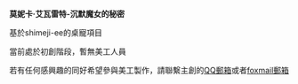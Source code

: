 **莫妮卡·艾瓦雷特-沉默魔女的秘密**

基於shimeji-ee的桌寵項目

當前處於初創階段，暫無美工人員

若有任何感興趣的同好希望參與美工製作，請聯繫主創的[QQ郵箱](3512546747@qq.com)或者[foxmail郵箱](vechnimetel@foxmail.com)